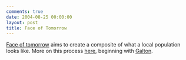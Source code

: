 ```yaml
---
comments: true
date: 2004-08-25 00:00:00
layout: post
title: Face of Tomorrow
---
```


[Face of tomorrow](http://www.faceoftomorrow.com/) aims to create a composite of what a local population looks like. More on this process [here](http://cfdl.auckland.ac.nz/gallery/photography/digitalmanipulation.php), beginning with [Galton](http://photography.about.com/library/weekly/aa072902d.htm).
